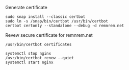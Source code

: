 Generate certificate
```
sudo snap install --classic certbot
sudo ln -s /snap/bin/certbot /usr/bin/certbot
certbot certonly --standalone --debug -d remnrem.net
```
Revew secure certificate for remnrem.net
```
/usr/bin/certbot certificates

systemctl stop nginx
/usr/bin/certbot renew --quiet
systemctl start nginx
```
